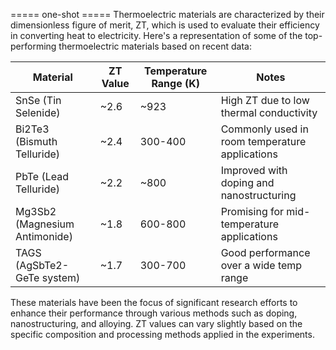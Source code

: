 ===== one-shot =====
Thermoelectric materials are characterized by their dimensionless figure of merit, ZT, which is used to evaluate their efficiency in converting heat to electricity. Here's a representation of some of the top-performing thermoelectric materials based on recent data:

| Material          | ZT Value | Temperature Range (K) | Notes                                    |
|-------------------|----------|-----------------------|------------------------------------------|
| SnSe (Tin Selenide) | ~2.6    | ~923                  | High ZT due to low thermal conductivity  |
| Bi2Te3 (Bismuth Telluride) | ~2.4    | 300-400              | Commonly used in room temperature applications|
| PbTe (Lead Telluride) | ~2.2    | ~800                  | Improved with doping and nanostructuring |
| Mg3Sb2 (Magnesium Antimonide) | ~1.8    | 600-800              | Promising for mid-temperature applications|
| TAGS (AgSbTe2-GeTe system) | ~1.7    | 300-700              | Good performance over a wide temp range |

These materials have been the focus of significant research efforts to enhance their performance through various methods such as doping, nanostructuring, and alloying. ZT values can vary slightly based on the specific composition and processing methods applied in the experiments.

